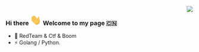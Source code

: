<img align="right" src="https://github-readme-stats.vercel.app/api?username=lcvvvv&show_icons=true&icon_color=CE1D2D&text_color=718096&bg_color=ffffff&hide_title=true" />

### Hi there <img src="https://github.com/lcvvvv/lcvvvv/raw/main/Hi.gif" width="30px"> Welcome to my page 🇨🇳

- 📙 RedTeam & Ctf & Boom
- ⚡ Golang / Python.

<!--
**lcvvvv/lcvvvv** is a ✨ _special_ ✨ repository because its `README.md` (this file) appears on your GitHub profile.

Here are some ideas to get you started:

- 🔭 I’m currently working on ...
- 🌱 I’m currently learning ...
- 👯 I’m looking to collaborate on ...
- 🤔 I’m looking for help with ...
- 💬 Ask me about ...
- 📫 How to reach me: ...
- 😄 Pronouns: ...
- ⚡ Fun fact: ...
-->
